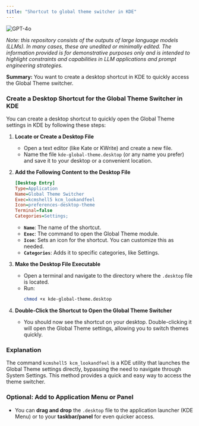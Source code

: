 ```yaml
---
title: "Shortcut to global theme switcher in KDE"
---
```

![GPT-4o](https://img.shields.io/badge/GPT--4o-3333FF?style=for-the-badge&logo=openai&logoColor=white)



*Note: this repository consists of the outputs of large language models (LLMs). In many cases, these are unedited or minimally edited. The information provided is for demonstrative purposes only and is intended to highlight constraints and capabilities in LLM applications and prompt engineering strategies.*


**Summary:** You want to create a desktop shortcut in KDE to quickly access the Global Theme switcher.

### Create a Desktop Shortcut for the Global Theme Switcher in KDE

You can create a desktop shortcut to quickly open the Global Theme settings in KDE by following these steps:

1. **Locate or Create a Desktop File**
   - Open a text editor (like Kate or KWrite) and create a new file.
   - Name the file `kde-global-theme.desktop` (or any name you prefer) and save it to your desktop or a convenient location.

2. **Add the Following Content to the Desktop File**
   ```ini
   [Desktop Entry]
   Type=Application
   Name=Global Theme Switcher
   Exec=kcmshell5 kcm_lookandfeel
   Icon=preferences-desktop-theme
   Terminal=false
   Categories=Settings;
   ```
   - **`Name`**: The name of the shortcut.
   - **`Exec`**: The command to open the Global Theme module.
   - **`Icon`**: Sets an icon for the shortcut. You can customize this as needed.
   - **`Categories`**: Adds it to specific categories, like Settings.

3. **Make the Desktop File Executable**
   - Open a terminal and navigate to the directory where the `.desktop` file is located.
   - Run:
     ```bash
     chmod +x kde-global-theme.desktop
     ```

4. **Double-Click the Shortcut to Open the Global Theme Switcher**
   - You should now see the shortcut on your desktop. Double-clicking it will open the Global Theme settings, allowing you to switch themes quickly.

### Explanation
The command `kcmshell5 kcm_lookandfeel` is a KDE utility that launches the Global Theme settings directly, bypassing the need to navigate through System Settings. This method provides a quick and easy way to access the theme switcher.

### Optional: Add to Application Menu or Panel
- You can **drag and drop** the `.desktop` file to the application launcher (KDE Menu) or to your **taskbar/panel** for even quicker access.